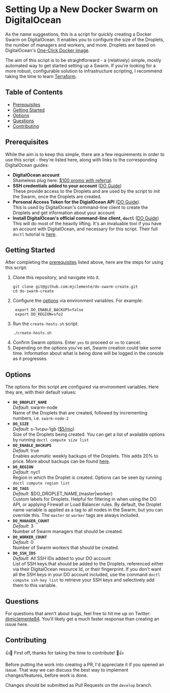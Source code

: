 # Setting Up a New Docker Swarm on DigitalOcean <!-- omit in toc -->

As the name suggestions, this is a script for quickly creating a Docker Swarm on DigitalOcean. It enables you to configure the size of the Droplets, the number of managers and workers, and more. Droplets are based on DigitalOcean's [One-Click Docker image](https://marketplace.digitalocean.com/apps/docker).

The aim of this script is to be straightforward - a (relatively) simple, mostly automated way to get started setting up a Swarm. If you're looking for a more robust, configurable solution to infrastructure scripting, I recommend taking the time to learn [Terraform](https://www.terraform.io/).

## Table of Contents <!-- omit in toc -->

- [Prerequisites](#prerequisites)
- [Getting Started](#getting-started)
- [Options](#options)
- [Questions](#questions)
- [Contributing](#contributing)

## Prerequisites

While the aim is to keep this simple, there are a few requirements in order to use this script - they're listed here, along with links to the corresponding DigitalOcean guides:

- **DigitalOcean account**  
  Shameless plug here: [$100 promo with referral](https://m.do.co/c/8acbd6928587).
- **SSH credentials added to your account** ([DO Guide](https://www.digitalocean.com/docs/droplets/how-to/add-ssh-keys/))  
  These provide access to the Droplets and are used by the script to init the Swarm, once the Droplets are created.
- **Personal Access Token for the DigialOcean API** ([DO Guide](https://www.digitalocean.com/docs/api/create-personal-access-token/)).  
  This is used by DigitalOcean's command-line client to create the Droplets and get information about your account
- **Install DigitalOcean's official command-line client, `doctl`** ([DO Guide](https://github.com/digitalocean/doctl#installing-doctl))  
  This will do most of the heavily lifting. It's an invaluable tool if you have an account with DigitalOcean, and necessary for this script. Their full `doctl` tutorial is [here](https://www.digitalocean.com/community/tutorials/how-to-use-doctl-the-official-digitalocean-command-line-client).

## Getting Started

After completing the [prerequisites](#prerequisites) listed above, here are the steps for using this script:

1. Clone this repository, and navigate into it.
   ```
   git clone git@github.com:mjclemente/do-swarm-create.git
   cd do-swarm-create
   ```
2. Configure the [options](#options) via environment variables. For example:
   ```
    export DO_ENABLE_BACKUPS=false
    export DO_REGION=sfo2
   ```
3. Run the `create-hosts.sh` script.
   ```
   ./create-hosts.sh
   ```
4. Confirm Swarm options. Enter `yes` to proceed or `no` to cancel.
5. Depending on the options you've set, Swarm creation could take some time. Information about what is being done will be logged in the console as it progresses.

## Options

The options for this script are configured via environment variables. Here they are, with their default values:

- **`DO_DROPLET_NAME`**  
  *Default*: swarm-node  
  Name of the Droplets that are created, followed by incrementing numbers, i.e. `swarm-node-2`
- **`DO_SIZE`**  
  *Default*: s-1vcpu-1gb ([$5/mo](https://www.digitalocean.com/pricing/#Compute))  
  Size of the Droplets being created. You can get a list of available options by running `doctl compute size list`
- **`DO_ENABLE_BACKUPS`**  
  *Default*: true  
  Enables automatic weekly backups of the Droplets. This adds 20% to price. More about backups can be found [here](https://www.digitalocean.com/docs/images/backups/overview/).
- **`DO_REGION`**  
  *Default*: nyc1  
  Region in which the Droplet is created. Options can be seen by running `doctl compute region list`
- **`DO_TAGS`**  
  *Default*: $DO_DROPLET_NAME,(master|worker)  
  Custom labels for Droplets. Helpful for filtering in when using the DO API, or applying Firewall or Load Balancer rules. By default, the Droplet name variable is applied as a tag to all nodes in the Swarm, but you can override this. The `master` or `worker` tags are always included.
- **`DO_MANAGER_COUNT`**  
  *Default*: 3  
  Number of Swarm managers that should be created.
- **`DO_WORKER_COUNT`**  
  *Default*: 0  
  Number of Swarm workers that should be created.
- **`DO_SSH_IDS`**  
  *Default*: All SSH IDs added to your DO account  
  List of SSH keys that should be added to the Droplets, referenced either via their DigitalOcean resource Id, or their fingerprint. If you don't want all the SSH keys in your DO account included, use the command `doctl compute ssh-key list` to retrieve your SSH keys and selectively add them to this variable.

## Questions
For questions that aren't about bugs, feel free to hit me up on Twitter: [@mjclemente84](https://twitter.com/mjclemente84). You'll likely get a much faster response than creating an issue here.

## Contributing
:+1::tada: First off, thanks for taking the time to contribute! :tada::+1:

Before putting the work into creating a PR, I'd appreciate it if you opened an issue. That way we can discuss the best way to implement changes/features, before work is done.

Changes should be submitted as Pull Requests on the `develop` branch.